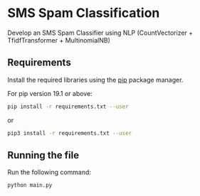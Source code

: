# SMS Spam Classification

Develop an SMS Spam Classifier using NLP (CountVectorizer + TfidfTransformer + MultinomialNB)

## Requirements

Install the required libraries using the [pip](https://pip.pypa.io/en/stable/) package manager.

For pip version 19.1 or above:

~~~bash
pip install -r requirements.txt --user
~~~

or

~~~bash
pip3 install -r requirements.txt --user
~~~

## Running the file

Run the following command:

~~~bash
python main.py
~~~
